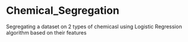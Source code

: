 # Chemical_Segregation
Segregating a dataset on 2 types of chemicasl using Logistic Regression algorithm based on their features
